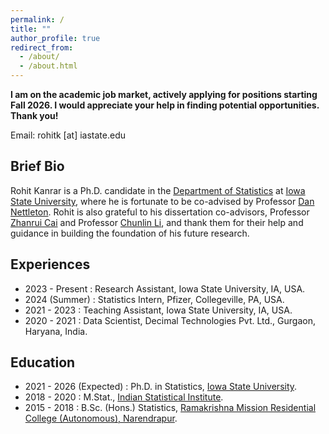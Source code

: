 ```yaml
---
permalink: /
title: ""
author_profile: true
redirect_from: 
  - /about/
  - /about.html
---
```


**I am on the academic job market, actively applying for positions starting Fall 2026. I would appreciate your help in finding potential opportunities. Thank you!**

Email: rohitk [at] iastate.edu

## Brief Bio
Rohit Kanrar is a Ph.D. candidate in the [Department of Statistics](https://www.stat.iastate.edu/) at [Iowa State University](https://www.iastate.edu/), where he is fortunate to be co-advised by Professor [Dan Nettleton](https://dnett.github.io/). Rohit is also grateful to his dissertation co-advisors, Professor [Zhanrui Cai](https://zhanruicai.github.io/) and Professor [Chunlin Li](https://statistics.as.virginia.edu/people/chunlin-li), and thank them for their help and guidance in building the foundation of his future research. 


## Experiences
* 2023 - Present : Research Assistant, Iowa State University, IA, USA.
* 2024 (Summer) : Statistics Intern, Pfizer, Collegeville, PA, USA.
* 2021 - 2023 : Teaching Assistant, Iowa State University, IA, USA.
* 2020 - 2021 : Data Scientist, Decimal Technologies Pvt. Ltd., Gurgaon, Haryana, India.


## Education
* 2021 - 2026 (Expected) : Ph.D. in Statistics, [Iowa State University](https://www.iastate.edu/).
* 2018 - 2020 : M.Stat., [Indian Statistical Institute](https://www.isical.ac.in/).
* 2015 - 2018 : B.Sc. (Hons.) Statistics, [Ramakrishna Mission Residential College (Autonomous), Narendrapur](https://rkmrc.in/).

